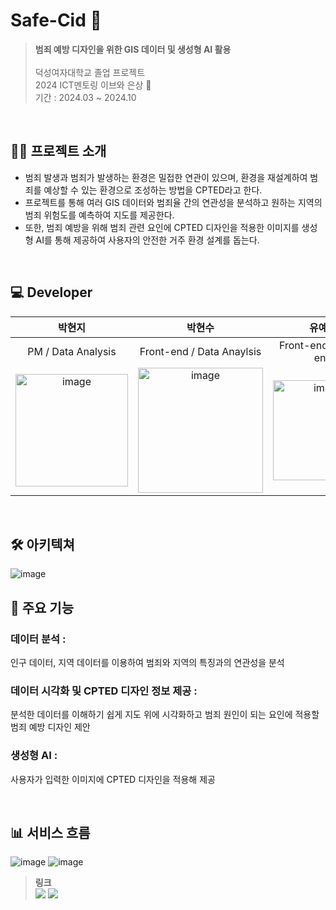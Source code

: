 # Safe-Cid 🌱
> **범죄 예방 디자인을 위한 GIS 데이터 및 생성형 AI 활용** <br/><br/>
> 덕성여자대학교 졸업 프로젝트 <br/>
> 2024 ICT멘토링 이브와 은상 🥈 <br/>
> 기간 : 2024.03 ~ 2024.10
<br/>

## 💁‍♀️ 프로젝트 소개
- 범죄 발생과 범죄가 발생하는 환경은 밀접한 연관이 있으며, 환경을 재설계하여 범죄를 예상할 수 있는 환경으로 조성하는 방법을 CPTED라고 한다.
- 프로젝트를 통해 여러 GIS 데이터와 범죄율 간의 연관성을 분석하고 원하는 지역의 범죄 위험도를 예측하여 지도를 제공한다.
- 또한, 범죄 예방을 위해 범죄 관련 요인에 CPTED 디자인을 적용한 이미지를 생성형 AI를 통해 제공하여 사용자의 안전한 거주 환경 설계를 돕는다.
<br/>

## 💻 Developer
| 박현지 | 박현수 | 유예원 | 정지영 |
| :---: | :---: | :---: | :---: |
| PM / Data Analysis | Front-end / Data Anaylsis | Front-end / Back-end | Front-end / Back-end |
| <img src="https://github.com/user-attachments/assets/da5c7813-70f2-48b5-8c09-197187abfde1" alt="image" width="180"/> | <img src="https://github.com/user-attachments/assets/13076e11-ca0a-4b9c-a97f-838304726bb6" alt="image" width="200"/> | <img src="https://github.com/user-attachments/assets/d94a2fa0-aea4-435f-b562-d8eedc1ec1e9" alt="image" width="160"/> | <img src="https://github.com/user-attachments/assets/23a6cf67-0d05-4f4d-a235-4a51f8c2b7ae" alt="image" width="200"/> |
<br/>

## 🛠️ 아키텍쳐
![image](https://github.com/user-attachments/assets/42422af3-f26e-48f7-bca9-dc8e4d1a79c3)
<br/>

## 📝 주요 기능
### 데이터 분석 :
인구 데이터, 지역 데이터를 이용하여 범죄와 지역의 특징과의 연관성을 분석

### 데이터 시각화 및 CPTED 디자인 정보 제공 :
분석한 데이터를 이해하기 쉽게 지도 위에 시각화하고 범죄 원인이 되는 요인에 적용할 범죄 예방 디자인 제안

### 생성형 AI :
사용자가 입력한 이미지에 CPTED 디자인을 적용해 제공

<br/>


## 📊 서비스 흐름
![image](https://github.com/user-attachments/assets/f4d81d74-15fe-49db-85f4-6f35f4156fa5)
![image](https://github.com/user-attachments/assets/845192ee-9dbe-408f-85fc-74a34b8fa74c)



> **링크** <br/>
> <a href="https://youtu.be/SIRdcxrJSrc?si=n85Nit3rSuREt7Qj" target="_blank"><img src="https://img.shields.io/badge/Youtube-EA4335.svg?style=flat-square&logo=Youtube&logoColor=white"/></a>
> <a href="https://dnbn-ict2024.tistory.com/" target="_blank"><img src="https://img.shields.io/badge/Tistory-EB531F.svg?style=flat-square&logo=Tistory&logoColor=white"/></a>



